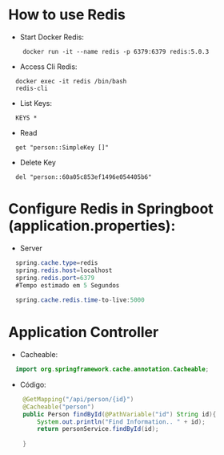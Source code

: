 # How to use Redis

- Start Docker Redis:
```shell
    docker run -it --name redis -p 6379:6379 redis:5.0.3
```
- Access Cli Redis:
```shell  
  docker exec -it redis /bin/bash
  redis-cli
```
- List Keys:
```shell
  KEYS *
```
- Read
```shell
  get "person::SimpleKey []"
```
- Delete Key
```shell
  del "person::60a05c853ef1496e054405b6"
```
# Configure Redis in Springboot (application.properties):

- Server
```java
  spring.cache.type=redis
  spring.redis.host=localhost
  spring.redis.port=6379
  #Tempo estimado em 5 Segundos
  
  spring.cache.redis.time-to-live:5000
```
# Application Controller

- Cacheable:
```java
  import org.springframework.cache.annotation.Cacheable;
```
- Código: 

```java
    @GetMapping("/api/person/{id}")
    @Cacheable("person")
    public Person findById(@PathVariable("id") String id){
        System.out.println("Find Information.. " + id);
        return personService.findById(id);
        
    }
```
